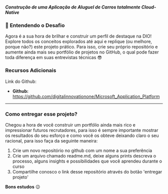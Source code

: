 ##### Construção de uma Aplicação de Aluguel de Carros totalmente Cloud-Native



### 📌 **Entendendo o Desafio**

Agora é a sua hora de brilhar e construir um perfil de destaque na DIO! Explore todos os conceitos explorados até aqui e replique (ou melhore, porque não?) este projeto prático. Para isso, crie seu próprio repositório e aumente ainda mais seu portfólio de projetos no GitHub, o qual pode fazer toda diferença em suas entrevistas técnicas 😎

### **Recursos Adicionais**

Link do Github:

- **Github:** https://github.com/digitalinnovationone/Microsoft_Application_Platform

------

### **Como entregar esse projeto?**

Chegou a hora de você construir um portfólio ainda mais rico e impressionar futuros recrutadores, para isso é sempre importante mostrar os resultados do seu esforço e como você os obteve deixando claro o seu racional, para isso faça da seguinte maneira:

1. Crie um novo repositório no github com um nome a sua preferência
2. Crie um arquivo chamado readme.md, deixe alguns prints descreva o processo, alguns insights e possibilidades que você aprendeu durante o curso
3. Compartilhe conosco o link desse repositório através do botão 'entregar projeto'

 

**Bons estudos** 😉